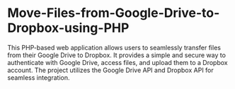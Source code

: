 # Move-Files-from-Google-Drive-to-Dropbox-using-PHP
This PHP-based web application allows users to seamlessly transfer files from their Google Drive to Dropbox. It provides a simple and secure way to authenticate with Google Drive, access files, and upload them to a Dropbox account. The project utilizes the Google Drive API and Dropbox API for seamless integration. 

